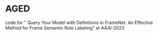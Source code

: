 # AGED
code for " Query Your Model with Definitions in FrameNet: An Effective Method for Frame Semantic Role Labeling" at AAAI-2023
